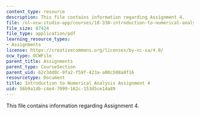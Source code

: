 ```yaml
---
content_type: resource
description: This file contains information regarding Assignment 4.
file: /ol-ocw-studio-app/courses/18-330-introduction-to-numerical-analysis-spring-2012/56b9a1dbc4e47099162c153d5ce14a89_MIT18_330S12_hw4.pdf
file_size: 87424
file_type: application/pdf
learning_resource_types:
- Assignments
license: https://creativecommons.org/licenses/by-nc-sa/4.0/
ocw_type: OCWFile
parent_title: Assignments
parent_type: CourseSection
parent_uid: 62c3dd0c-9fa2-f59f-423a-a00c508a8f16
resourcetype: Document
title: Introduction to Numerical Analysis Assignment 4
uid: 56b9a1db-c4e4-7099-162c-153d5ce14a89
---
```

This file contains information regarding Assignment 4.